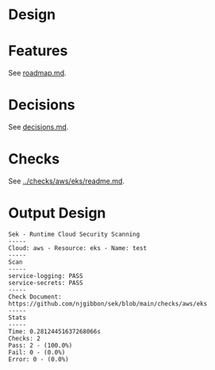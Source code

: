 # Design


# Features
See [roadmap.md](roadmap.md).


# Decisions
See [decisions.md](decisions.md).


# Checks
See [../checks/aws/eks/readme.md](../checks/aws/eks/readme.md).


# Output Design
```
Sek - Runtime Cloud Security Scanning
-----
Cloud: aws - Resource: eks - Name: test
-----
Scan
-----
service-logging: PASS
service-secrets: PASS
-----
Check Document: https://github.com/njgibbon/sek/blob/main/checks/aws/eks
-----
Stats
-----
Time: 0.28124451637268066s
Checks: 2
Pass: 2 - (100.0%)
Fail: 0 - (0.0%)
Error: 0 - (0.0%)
```
